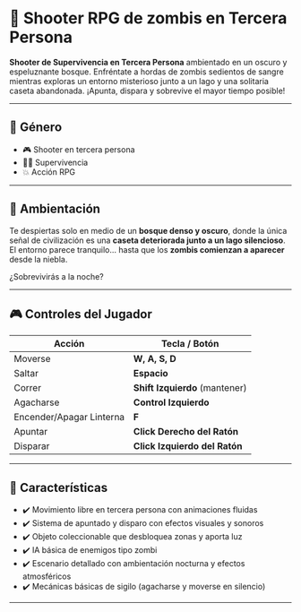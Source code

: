 # 🔫 Shooter RPG de zombis en Tercera Persona 

**Shooter de Supervivencia en Tercera Persona** ambientado en un oscuro y espeluznante bosque. Enfréntate a hordas de zombis sedientos de sangre mientras exploras un entorno misterioso junto a un lago y una solitaria caseta abandonada. ¡Apunta, dispara y sobrevive el mayor tiempo posible!

---

## 🌌 Género

- 🎮 Shooter en tercera persona
- 🧟‍♂️ Supervivencia
- 💥 Acción RPG

---

## 🌲 Ambientación

Te despiertas solo en medio de un **bosque denso y oscuro**, donde la única señal de civilización es una **caseta deteriorada junto a un lago silencioso**. El entorno parece tranquilo... hasta que los **zombis comienzan a aparecer** desde la niebla.

¿Sobrevivirás a la noche?

---

## 🎮 Controles del Jugador

| Acción                    | Tecla / Botón                 |
|--------------------------|-------------------------------|
| Moverse                  | **W, A, S, D**                 |
| Saltar                   | **Espacio**                   |
| Correr                   | **Shift Izquierdo** (mantener)|
| Agacharse                | **Control Izquierdo**         |
| Encender/Apagar Linterna| **F**                          |
| Apuntar                  | **Click Derecho del Ratón**   |
| Disparar                 | **Click Izquierdo del Ratón** |

---

## 🔧 Características

- ✔️ Movimiento libre en tercera persona con animaciones fluidas
- ✔️ Sistema de apuntado y disparo con efectos visuales y sonoros
- ✔️ Objeto coleccionable que desbloquea zonas y aporta luz
- ✔️ IA básica de enemigos tipo zombi
- ✔️ Escenario detallado con ambientación nocturna y efectos atmosféricos
- ✔️ Mecánicas básicas de sigilo (agacharse y moverse en silencio)

---
